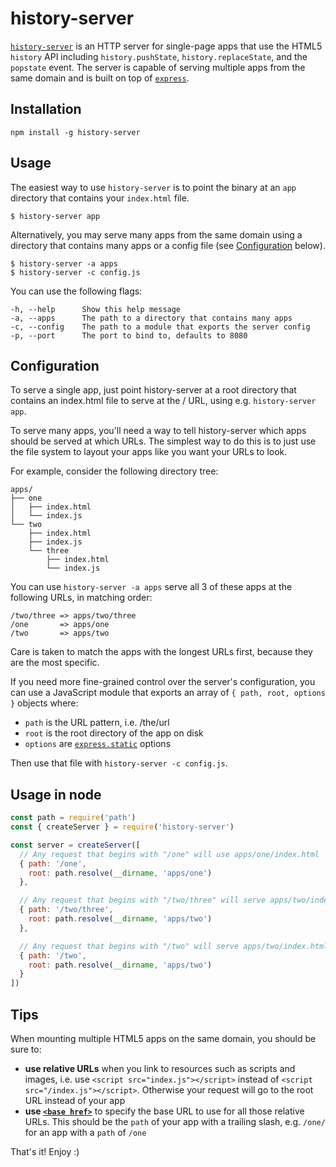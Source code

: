 # history-server

[`history-server`](https://npmjs.com/package/history-server) is an HTTP server for single-page apps that use the HTML5 `history` API including `history.pushState`, `history.replaceState`, and the `popstate` event. The server is capable of serving multiple apps from the same domain and is built on top of [`express`](https://www.npmjs.com/package/express).

## Installation

    npm install -g history-server

## Usage

The easiest way to use `history-server` is to point the binary at an `app` directory that contains your `index.html` file.

    $ history-server app

Alternatively, you may serve many apps from the same domain using a directory that contains many apps or a config file (see [Configuration](#configuration) below).

    $ history-server -a apps
    $ history-server -c config.js

You can use the following flags:

    -h, --help      Show this help message
    -a, --apps      The path to a directory that contains many apps
    -c, --config    The path to a module that exports the server config
    -p, --port      The port to bind to, defaults to 8080

## Configuration

To serve a single app, just point history-server at a root directory that contains an index.html file to serve at the / URL, using e.g. `history-server app`.

To serve many apps, you'll need a way to tell history-server which apps should be served at which URLs. The simplest way to do this is to just use the file system to layout your apps like you want your URLs to look.

For example, consider the following directory tree:

    apps/
    ├── one
    │   ├── index.html
    │   └── index.js
    └── two
        ├── index.html
        ├── index.js
        └── three
            ├── index.html
            └── index.js

You can use `history-server -a apps` serve all 3 of these apps at the following URLs, in matching order:

    /two/three => apps/two/three
    /one       => apps/one
    /two       => apps/two

Care is taken to match the apps with the longest URLs first, because they are the most specific.

If you need more fine-grained control over the server's configuration, you can use a JavaScript module that exports an array of `{ path, root, options }` objects where:

- `path` is the URL pattern, i.e. /the/url
- `root` is the root directory of the app on disk
- `options` are [`express.static`](http://expressjs.com/en/api.html#express.static) options

Then use that file with `history-server -c config.js`.

## Usage in node

```js
const path = require('path')
const { createServer } = require('history-server')

const server = createServer([
  // Any request that begins with "/one" will use apps/one/index.html
  { path: '/one',
    root: path.resolve(__dirname, 'apps/one')
  },

  // Any request that begins with "/two/three" will serve apps/two/index.html
  { path: '/two/three',
    root: path.resolve(__dirname, 'apps/two')
  },

  // Any request that begins with "/two" will serve apps/two/index.html
  { path: '/two',
    root: path.resolve(__dirname, 'apps/two')
  }
])
```

## Tips

When mounting multiple HTML5 apps on the same domain, you should be sure to:

- **use relative URLs** when you link to resources such as scripts and images, i.e. use `<script src="index.js"></script>` instead of `<script src="/index.js"></script>`. Otherwise your request will go to the root URL instead of your app
- **use [`<base href>`](https://developer.mozilla.org/en-US/docs/Web/HTML/Element/base)** to specify the base URL to use for all those relative URLs. This should be the `path` of your app with a trailing slash, e.g. `/one/` for an app with a `path` of `/one`

That's it! Enjoy :)
